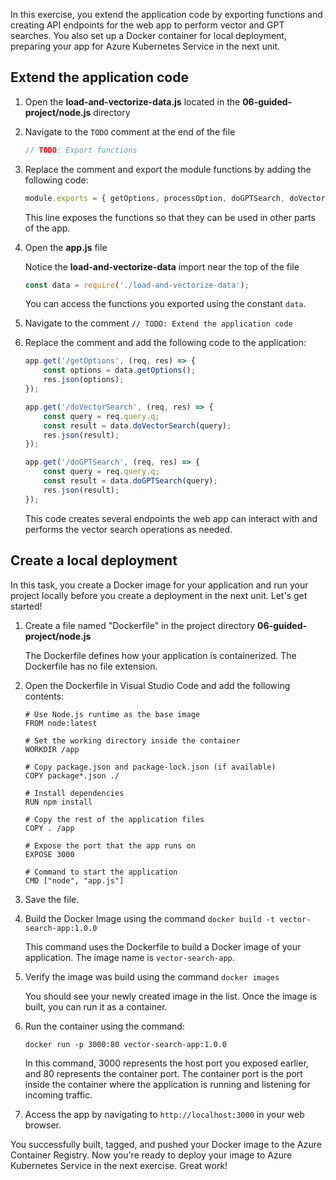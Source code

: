 In this exercise, you extend the application code by exporting functions and creating API endpoints for the web app to perform vector and GPT searches. You also set up a Docker container for local deployment, preparing your app for Azure Kubernetes Service in the next unit.

## Extend the application code

1. Open the **load-and-vectorize-data.js** located in the **06-guided-project/node.js** directory

1. Navigate to the `TODO` comment at the end of the file

    ```js 
    // TODO: Export functions
    ```

1. Replace the comment and export the module functions by adding the following code:

    ```js
    module.exports = { getOptions, processOption, doGPTSearch, doVectorSearch };
    ```

    This line exposes the functions so that they can be used in other parts of the app.

1. Open the **app.js** file

    Notice the **load-and-vectorize-data** import near the top of the file

    ```js
    const data = require('./load-and-vectorize-data');
    ```

    You can access the functions you exported using the constant `data`.

1. Navigate to the comment `// TODO: Extend the application code`

1. Replace the comment and add the following code to the application:

    ```js
    app.get('/getOptions', (req, res) => {
        const options = data.getOptions();
        res.json(options);
    });
    
    app.get('/doVectorSearch', (req, res) => {
        const query = req.query.q;
        const result = data.doVectorSearch(query);
        res.json(result);
    });
    
    app.get('/doGPTSearch', (req, res) => {
        const query = req.query.q;
        const result = data.doGPTSearch(query);
        res.json(result);
    });
    ```

    This code creates several endpoints the web app can interact with and performs the vector search operations as needed.

## Create a local deployment

In this task, you create a Docker image for your application and run your project locally before you create a deployment in the next unit. Let's get started!

1. Create a file named "Dockerfile" in the project directory **06-guided-project/node.js**

    The Dockerfile defines how your application is containerized. The Dockerfile has no file extension.

1. Open the Dockerfile in Visual Studio Code and add the following contents:
   
    ```
    # Use Node.js runtime as the base image
    FROM node:latest
      
    # Set the working directory inside the container
    WORKDIR /app
      
    # Copy package.json and package-lock.json (if available)
    COPY package*.json ./
      
    # Install dependencies
    RUN npm install
      
    # Copy the rest of the application files
    COPY . /app
      
    # Expose the port that the app runs on
    EXPOSE 3000
      
    # Command to start the application
    CMD ["node", "app.js"]
    ```

1. Save the file.

1. Build the Docker Image using the command `docker build -t vector-search-app:1.0.0 `

    This command uses the Dockerfile to build a Docker image of your application. The image name is `vector-search-app`.

1. Verify the image was build using the command `docker images`

    You should see your newly created image in the list. Once the image is built, you can run it as a container.

1. Run the container using the command: 

    `docker run -p 3000:80 vector-search-app:1.0.0`

    In this command, 3000 represents the host port you exposed earlier, and 80 represents the container port. The container port is the port inside the container where the application is running and listening for incoming traffic.

1. Access the app by navigating to `http://localhost:3000` in your web browser.

You successfully built, tagged, and pushed your Docker image to the Azure Container Registry. Now you're ready to deploy your image to Azure Kubernetes Service in the next exercise. Great work!